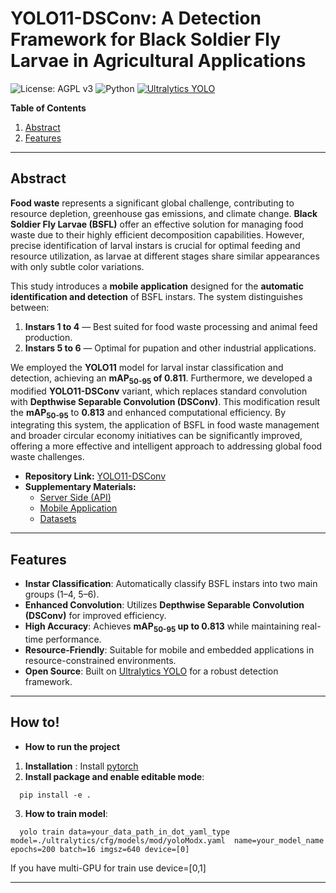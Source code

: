 # YOLO11-DSConv: A Detection Framework for Black Soldier Fly Larvae in Agricultural Applications

<!-- ![License](https://img.shields.io/badge/License-MIT-blue.svg) -->
![License: AGPL v3](https://img.shields.io/badge/License-AGPL_v3-blue.svg)
![Python](https://img.shields.io/badge/Python-3.7%2B-blue.svg)
[![Ultralytics YOLO](https://img.shields.io/badge/Built%20With-Ultralytics%20YOLO-orange)](https://docs.ultralytics.com/)

**Table of Contents**

1. [Abstract](#abstract)
2. [Features](#features)

---

## Abstract

**Food waste** represents a significant global challenge, contributing to resource depletion, greenhouse gas emissions, and climate change. **Black Soldier Fly Larvae (BSFL)** offer an effective solution for managing food waste due to their highly efficient decomposition capabilities. However, precise identification of larval instars is crucial for optimal feeding and resource utilization, as larvae at different stages share similar appearances with only subtle color variations.

This study introduces a **mobile application** designed for the **automatic identification and detection** of BSFL instars. The system distinguishes between:

1. **Instars 1 to 4** — Best suited for food waste processing and animal feed production.
2. **Instars 5 to 6** — Optimal for pupation and other industrial applications.

We employed the **YOLO11** model for larval instar classification and detection, achieving an **mAP<sub>50-95</sub> of 0.811**. Furthermore, we developed a modified **YOLO11-DSConv** variant, which replaces standard convolution with **Depthwise Separable Convolution (DSConv)**. This modification result the **mAP<sub>50-95</sub>** to **0.813** and enhanced computational efficiency. By integrating this system, the application of BSFL in food waste management and broader circular economy initiatives can be significantly improved, offering a more effective and intelligent approach to addressing global food waste challenges.

-   **Repository Link:** [YOLO11-DSConv](https://github.com/cyn-jackal/YOLO11-DSConv)
-   **Supplementary Materials:**
    -   [Server Side (API)](https://github.com/cyn-jackal/YOLO-server-API)
    -   [Mobile Application](https://github.com/cyn-jackal/larva_detector_app_v3)
    -   [Datasets](https://universe.roboflow.com/national-pingtung-university/black-soldier-fly-larvae-5natt)

---

## Features

-   **Instar Classification**: Automatically classify BSFL instars into two main groups (1–4, 5–6).
-   **Enhanced Convolution**: Utilizes **Depthwise Separable Convolution (DSConv)** for improved efficiency.
-   **High Accuracy**: Achieves **mAP<sub>50-95</sub> up to 0.813** while maintaining real-time performance.
-   **Resource-Friendly**: Suitable for mobile and embedded applications in resource-constrained environments.
-   **Open Source**: Built on [Ultralytics YOLO](https://docs.ultralytics.com/) for a robust detection framework.

---

## How to!

-   **How to run the project**

1. **Installation** : Install [pytorch](https://pytorch.org/get-started/locally/)
2. **Install package and enable editable mode**:

```
  pip install -e .
```

3. **How to train model**:

```
  yolo train data=your_data_path_in_dot_yaml_type model=./ultralytics/cfg/models/mod/yoloModx.yaml  name=your_model_name epochs=200 batch=16 imgsz=640 device=[0]
```
If you have multi-GPU for train use device=[0,1]

---

